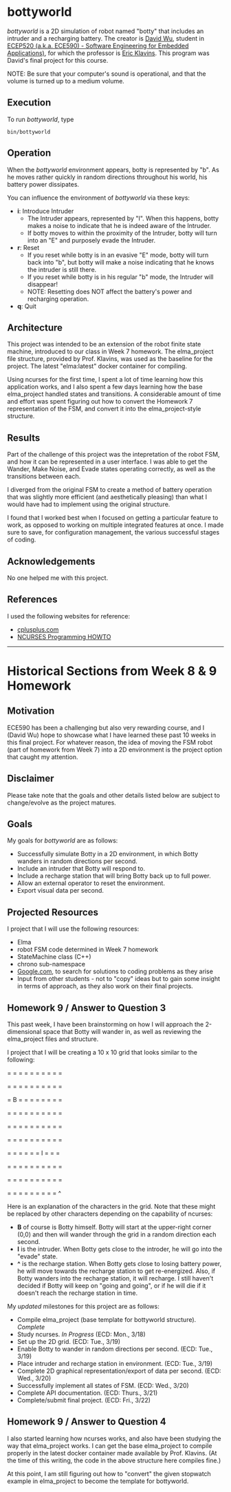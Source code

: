 # bottyworld
_bottyworld_ is a 2D simulation of robot named "botty" that includes an intruder and a recharging battery. The creator is [David Wu](https://github.com/wudatnation), student in [ECEP520 (a.k.a. ECE590) - Software Engineering for Embedded Applications)](https://github.com/klavins/ECEP520), for which the professor is [Eric Klavins](https://github.com/klavins/).  This program was David's final project for this course.

NOTE:  Be sure that your computer's sound is operational, and that the volume is turned up to a medium volume.

Execution
---
To run _bottyworld_, type

    bin/bottyworld

Operation
---
When the _bottyworld_ environment appears, botty is represented by "b".  As he moves rather quickly in random directions throughout his world, his battery power dissipates.

You can influence the environment of _bottyworld_ via these keys:
- **i**: Introduce Intruder
  * The Intruder appears, represented by "I".  When this happens, botty makes a noise to indicate that he is indeed aware of the Intruder.
  * If botty moves to within the proximity of the Intruder, botty will turn into an "E" and purposely evade the Intruder.
- **r**: Reset
  * If you reset while botty is in an evasive "E" mode, botty will turn back into "b", but botty will make a noise indicating that he knows the intruder is still there.
  * If you reset while botty is in his regular "b" mode, the Intruder will disappear!
  * NOTE:  Resetting does NOT affect the battery's power and recharging operation.
- **q**: Quit

Architecture
---
This project was intended to be an extension of the robot finite state machine, introduced to our class in Week 7 homework.  The elma_project file structure, provided by Prof. Klavins, was used as the baseline for the project. The latest "elma:latest" docker container for compiling.

Using ncurses for the first time, I spent a lot of time learning how this application works, and I also spent a few days learning how the base elma_project handled states and transitions.  A considerable amount of time and effort was spent figuring out how to convert the Homework 7 representation of the FSM, and convert it into the elma_project-style structure.

Results
---
Part of the challenge of this project was the intepretation of the robot FSM, and how it can be represented in a user interface.  I was able to get the Wander, Make Noise, and Evade states operating correctly, as well as the transitions between each.

I diverged from the original FSM to create a method of battery operation that was slightly more efficient (and aesthetically pleasing) than what I would have had to implement using the original structure.

I found that I worked best when I focused on getting a particular feature to work, as opposed to working on multiple integrated features at once.  I made sure to save, for configuration management, the various successful stages of coding.

Acknowledgements
---
No one helped me with this project.

References
---
I used the following websites for reference:
* [cplusplus.com](http://clusplus.com)
* [NCURSES Programming HOWTO](http://www.tldp.org/HOWTO/NCURSES-Programming-HOWTO/)

________________________________________

# Historical Sections from Week 8 & 9 Homework

## Motivation
ECE590 has been a challenging but also very rewarding course, and I (David Wu) hope to showcase what I have learned these past 10 weeks in this final project.  For whatever reason, the idea of moving the FSM robot (part of homework from Week 7) into a 2D environment is the project option that caught my attention.

## Disclaimer
Please take note that the goals and other details listed below are subject to change/evolve as the project matures.

## Goals
My goals for _bottyworld_ are as follows:
* Successfully simulate Botty in a 2D environment, in which Botty wanders in random directions per second.
* Include an intruder that Botty will respond to.
* Include a recharge station that will bring Botty back up to full power.
* Allow an external operator to reset the environment.
* Export visual data per second.

## Projected Resources
I project that I will use the following resources:
* Elma
* robot FSM code determined in Week 7 homework
* StateMachine class (C++)
* chrono sub-namespace
* [Google.com](http://google.com), to search for solutions to coding problems as they arise
* Input from other students - not to "copy" ideas but to gain some insight in terms of approach, as they also work on their final projects.

## Homework 9 / Answer to Question 3
This past week, I have been brainstorming on how I will approach the 2-dimensional space that Botty will wander in, as well as reviewing the elma_project files and structure.

I project that I will be creating a 10 x 10 grid that looks similar to the following:

=  =  =  =  =  =  =  =  =  =

=  =  =  =  =  =  =  =  =  =

=  B  =  =  =  =  =  =  =  =

=  =  =  =  =  =  =  =  =  =

=  =  =  =  =  =  =  =  =  =

=  =  =  =  =  =  =  =  =  =

=  =  =  =  =  =  I  =  =  =

=  =  =  =  =  =  =  =  =  =

=  =  =  =  =  =  =  =  =  =

=  =  =  =  =  =  =  =  =  ^

Here is an explanation of the characters in the grid.  Note that these might be replaced by other characters depending on the capability of ncurses:
* **B** of course is Botty himself.  Botty will start at the upper-right corner (0,0) and then will wander through the grid in a random direction each second.
* **I** is the intruder.  When Botty gets close to the introder, he will go into the "evade" state.
* **^** is the recharge station.  When Botty gets close to losing battery power, he will move towards the recharge station to get re-energized.  Also, if Botty wanders into the recharge station, it will recharge.  I still haven't decided if Botty will keep on "going and going", or if he will die if it doesn't reach the recharge station in time.

My _updated_ milestones for this project are as follows:
* Compile elma_project (base template for bottyworld structure).  _Complete_
* Study ncurses. _In Progress_ (ECD: Mon., 3/18)
* Set up the 2D grid. (ECD: Tue., 3/19)
* Enable Botty to wander in random directions per second. (ECD: Tue., 3/19)
* Place intruder and recharge station in environment. (ECD: Tue., 3/19)
* Complete 2D graphical representation/export of data per second.  (ECD: Wed., 3/20)
* Successfully implement all states of FSM. (ECD: Wed., 3/20)
* Complete API documentation.  (ECD: Thurs., 3/21)
* Complete/submit final project. (ECD: Fri., 3/22)

## Homework 9 / Answer to Question 4
I also started learning how ncurses works, and also have been studying the way that elma_project works.  I can get the base elma_project to compile properly in the latest docker container made available by Prof. Klavins.  (At the time of this writing, the code in the above structure here compiles fine.)

At this point, I am still figuring out how to "convert" the given stopwatch example in elma_project to become the template for bottyworld.
